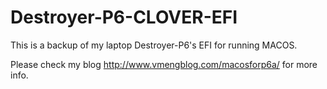 # Destroyer-P6-CLOVER-EFI
This is a backup of my laptop Destroyer-P6's EFI for running MACOS.

Please check my blog http://www.vmengblog.com/macosforp6a/ for more info.
